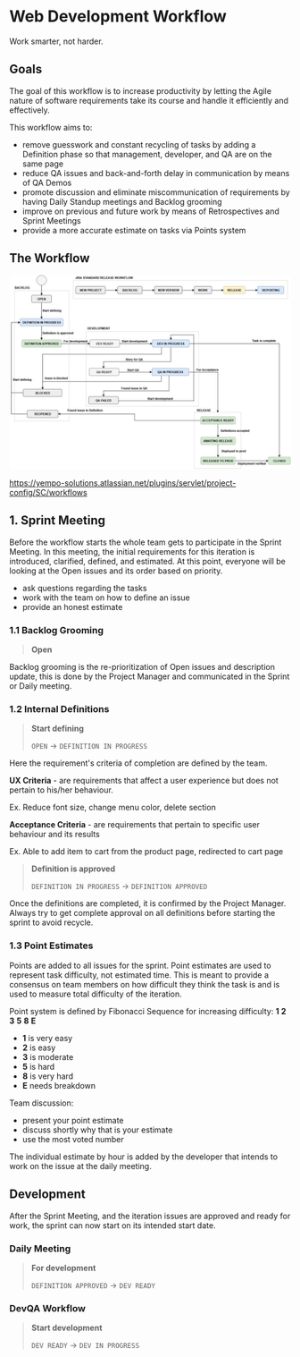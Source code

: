 # Web Development Workflow

Work smarter, not harder.



## Goals

The goal of this workflow is to increase productivity by letting the Agile nature of software requirements take its course and handle it efficiently and effectively.

This workflow aims to:

- remove guesswork and constant recycling of tasks by adding a Definition phase so that management, developer, and QA are on the same page
- reduce QA issues and back-and-forth delay in communication by means of QA Demos
- promote discussion and eliminate miscommunication of requirements by having Daily Standup meetings and Backlog grooming
- improve on previous and future work by means of Retrospectives and Sprint Meetings
- provide a more accurate estimate on tasks via Points system



## The Workflow

![workflow](https://github.com/radapdal/process/blob/master/SoftwareDevelopmentWorkflow.v.3.0.jpg)

https://yempo-solutions.atlassian.net/plugins/servlet/project-config/SC/workflows




## 1. Sprint Meeting

Before the workflow starts the whole team gets to participate in the Sprint Meeting. In this meeting, the initial requirements for this iteration is introduced, clarified, defined, and estimated. At this point, everyone will be looking at the Open issues and its order based on priority.

- ask questions regarding the tasks
- work with the team on how to define an issue
- provide an honest estimate

### 1.1 Backlog Grooming

> **Open**

Backlog grooming is the re-prioritization of Open issues and description update, this is done by the Project Manager and communicated in the Sprint or Daily meeting.

### 1.2 Internal Definitions

> **Start defining**
>
> `OPEN` -> `DEFINITION IN PROGRESS`

Here the requirement's criteria of completion are defined by the team.

**UX Criteria** - are requirements that affect a user experience but does not pertain to his/her behaviour.

Ex. Reduce font size, change menu color, delete section

**Acceptance Criteria** - are requirements that pertain to specific user behaviour and its results

Ex. Able to add item to cart from the product page, redirected to cart page

> **Definition is approved**
>
> `DEFINITION IN PROGRESS` -> `DEFINITION APPROVED`

Once the definitions are completed, it is confirmed by the Project Manager. Always try to get complete approval on all definitions before starting the sprint to avoid recycle.

### 1.3 Point Estimates

Points are added to all issues for the sprint. Point estimates are used to represent task difficulty, not estimated time. This is meant to provide a consensus on team members on how difficult they think the task is and is used to measure total difficulty of the iteration. 

Point system is defined by Fibonacci Sequence for increasing difficulty: **1** **2** **3** **5** **8** **E**

- **1** is very easy
- **2** is easy
- **3** is moderate
- **5** is hard
- **8** is very hard
- **E** needs breakdown

Team discussion:

- present your point estimate
- discuss shortly why that is your estimate
- use the most voted number

The individual estimate by hour is added by the developer that intends to work on the issue at the daily meeting.




## Development

After the Sprint Meeting, and the iteration issues are approved and ready for work, the sprint can now start on its intended start date.

### Daily Meeting

> **For development**
>
> `DEFINITION APPROVED` -> `DEV READY`

### DevQA Workflow

> **Start development**
>
> `DEV READY` -> `DEV IN PROGRESS`
